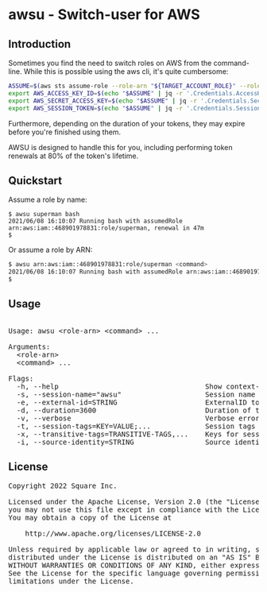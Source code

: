 # awsu - Switch-user for AWS

## Introduction

Sometimes you find the need to switch roles on AWS from the command-line.
While this is possible using the aws cli, it's quite cumbersome:

```bash
ASSUME=$(aws sts assume-role --role-arn "${TARGET_ACCOUNT_ROLE}" --role-session-name="awsu-bash")
export AWS_ACCESS_KEY_ID=$(echo "$ASSUME" | jq -r '.Credentials.AccessKeyId')
export AWS_SECRET_ACCESS_KEY=$(echo "$ASSUME" | jq -r '.Credentials.SecretAccessKey')
export AWS_SESSION_TOKEN=$(echo "$ASSUME" | jq -r '.Credentials.SessionToken')
```

Furthermore, depending on the duration of your tokens, they may expire before you're finished using them.

AWSU is designed to handle this for you, including performing token renewals at 80% of the token's lifetime.

## Quickstart

Assume a role by name:

```base
$ awsu superman bash
2021/06/08 16:10:07 Running bash with assumedRole arn:aws:iam::468901978831:role/superman, renewal in 47m
$ 
```

Or assume a role by ARN:
```bash
$ awsu arn:aws:iam::468901978831:role/superman <command>
2021/06/08 16:10:07 Running bash with assumedRole arn:aws:iam::468901978831:role/superman, renewal in 47m
$ 
```

## Usage

<pre>

Usage: awsu &lt;role-arn&gt; &lt;command&gt; ...

Arguments:
  &lt;role-arn&gt;
  &lt;command&gt; ...

Flags:
  -h, --help                                   Show context-sensitive help.
  -s, --session-name="awsu"                    Session name of the role to assume
  -e, --external-id=STRING                     ExternalID to authenticate the request
  -d, --duration=3600                          Duration of the session
  -v, --verbose                                Verbose error logging
  -t, --session-tags=KEY=VALUE;...             Session tags to apply to the role-assumption (eg: -t tag1=batman)
  -x, --transitive-tags=TRANSITIVE-TAGS,...    Keys for session tags which are transitive (eg: -x tag1)
  -i, --source-identity=STRING                 Source identity to set for this session
</pre>


## License

<pre>
Copyright 2022 Square Inc.

Licensed under the Apache License, Version 2.0 (the "License");
you may not use this file except in compliance with the License.
You may obtain a copy of the License at

    http://www.apache.org/licenses/LICENSE-2.0

Unless required by applicable law or agreed to in writing, software
distributed under the License is distributed on an "AS IS" BASIS,
WITHOUT WARRANTIES OR CONDITIONS OF ANY KIND, either express or implied.
See the License for the specific language governing permissions and
limitations under the License.
</pre>
